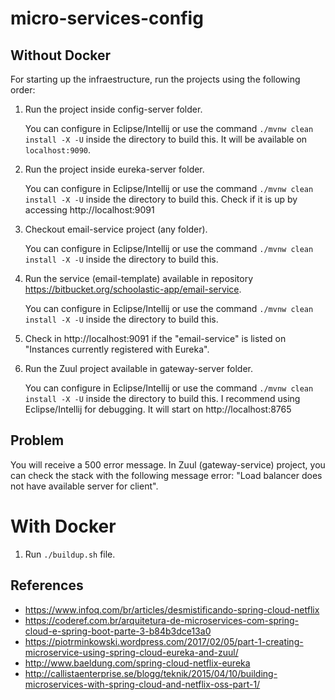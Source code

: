 
# micro-services-config
## Without Docker


For starting up the infraestructure, run the projects using the following order:

1. Run the project inside config-server folder.
	
	You can configure in Eclipse/Intellij or use the command `./mvnw clean install -X -U` inside the directory to build this.
	It will be available on `localhost:9090`.

2. Run the project inside eureka-server folder.
	
	You can configure in Eclipse/Intellij or use the command `./mvnw clean install -X -U` inside the directory to build this.
	Check if it is up by accessing http://localhost:9091
		
3. Checkout email-service project (any folder).

	You can configure in Eclipse/Intellij or use the command `./mvnw clean install -X -U` inside the directory to build this.


4. Run the service (email-template) available in repository https://bitbucket.org/schoolastic-app/email-service.

	You can configure in Eclipse/Intellij or use the command `./mvnw clean install -X -U` inside the directory to build this.

5. Check in http://localhost:9091 if the "email-service" is listed on "Instances currently registered with Eureka".


6. Run the Zuul project available in gateway-server folder.

	You can configure in Eclipse/Intellij or use the command `./mvnw clean install -X -U` inside the directory to build this.
	I recommend using Eclipse/Intellij for debugging.
	It will start on http://localhost:8765


## Problem

You will receive a 500 error message. In Zuul (gateway-service) project, you can check the stack with the following message error: "Load balancer does not have available server for client".


# With Docker

1. Run `./buildup.sh` file.

## References

- https://www.infoq.com/br/articles/desmistificando-spring-cloud-netflix
- https://coderef.com.br/arquitetura-de-microservices-com-spring-cloud-e-spring-boot-parte-3-b84b3dce13a0
- https://piotrminkowski.wordpress.com/2017/02/05/part-1-creating-microservice-using-spring-cloud-eureka-and-zuul/
- http://www.baeldung.com/spring-cloud-netflix-eureka
- http://callistaenterprise.se/blogg/teknik/2015/04/10/building-microservices-with-spring-cloud-and-netflix-oss-part-1/

